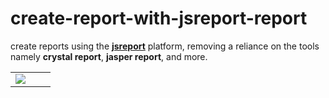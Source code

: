 # create-report-with-jsreport-report

create reports using the <b><a href="https://jsreport.net/">jsreport</a></b> platform, removing a reliance on the tools namely <b>crystal report</b>, <b>jasper report</b>, and more.

<table>
        <tr>
                <td><img src="https://encrypted-tbn0.gstatic.com/images?q=tbn:ANd9GcRduC61cdjoz1NoOtPRA_m4l5lo7FQxZt6hRbXlIbdSRZNzzIAdsQ" /></td>
                <td></td>
                <td></td>
        </tr>
</table>
        </table>

